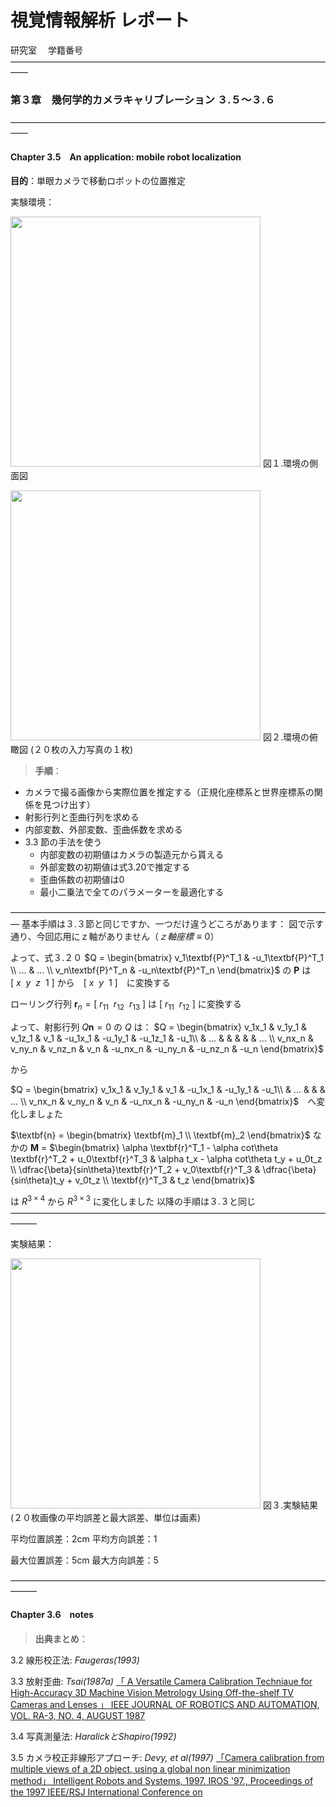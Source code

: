 # 視覚情報解析 レポート

研究室　
学籍番号
——————————————————————————————————————
### 第３章　幾何学的カメラキャリブレーション ３.５～３.６
——————————————————————————————————————
#### Chapter 3.5　An application: mobile robot localization

**目的**：単眼カメラで移動ロボットの位置推定

実験環境：

<img src="t1.jpg" width=400></img>
図１.環境の側面図

<img src="t2.jpg" width=400></img>
図２.環境の俯瞰図 (２０枚の入力写真の１枚)


>**手順**：

* カメラで撮る画像から実際位置を推定する（正規化座標系と世界座標系の関係を見つけ出す）
* 射影行列と歪曲行列を求める
* 内部変数、外部変数、歪曲係数を求める
* 3.3 節の手法を使う
  * 内部変数の初期値はカメラの製造元から貰える
  * 外部変数の初期値は式3.20で推定する
  * 歪曲係数の初期値は0
  * 最小二乗法で全てのパラメーターを最適化する


—————————————————————————————————————
基本手順は３.３節と同じですか、一つだけ違うどころがあります：
図で示す通り、今回応用にｚ軸がありません（$ｚ軸座標 \equiv 0$）

よって、式３.２０
$Q = \begin{bmatrix}
v_1\textbf{P}^T_1 & -u_1\textbf{P}^T_1 \\
... & ... \\
v_n\textbf{P}^T_n & -u_n\textbf{P}^T_n
\end{bmatrix}$ の $\textbf{P}$ は $[\ x \ \  y \ \ z \ \ 1\ ]$ から　$[\ x \ \ y \ \ 1\ ]$　に変換する

ローリング行列
$\textbf{r}_n = [\ r_{11} \ \ r_{12} \ \ r_{13}\ ]$ は $[\ r_{11} \ \ r_{12}\ ]$ に変換する

よって、射影行列 $Q\textbf{n} = 0$ の $Q$ は：
$Q = \begin{bmatrix}
v_1x_1 & v_1y_1 & v_1z_1 & v_1 & -u_1x_1 & -u_1y_1 & -u_1z_1 & -u_1\\
& ... & & & & & ... \\
v_nx_n & v_ny_n & v_nz_n & v_n & -u_nx_n & -u_ny_n & -u_nz_n & -u_n
\end{bmatrix}$

から

$Q = \begin{bmatrix}
v_1x_1 & v_1y_1  & v_1 & -u_1x_1 & -u_1y_1 & -u_1\\
& ... & & & ... \\
v_nx_n & v_ny_n & v_n & -u_nx_n & -u_ny_n & -u_n
\end{bmatrix}$　へ変化しましょた

$\textbf{n} = \begin{bmatrix}
\textbf{m}_1 \\ \textbf{m}_2
\end{bmatrix}$ なかの $\textbf{M}$ = $\begin{bmatrix}
\alpha \textbf{r}^T_1 - \alpha cot\theta \textbf{r}^T_2 + u_0\textbf{r}^T_3 & \alpha t_x - \alpha cot\theta t_y + u_0t_z \\
\dfrac{\beta}{sin\theta}\textbf{r}^T_2 + v_0\textbf{r}^T_3 & \dfrac{\beta}{sin\theta}t_y + v_0t_z \\
\textbf{r}^T_3 & t_z
\end{bmatrix}$

は $R^{3\times 4}$ から $R^{3\times 3}$ に変化しました
以降の手順は３.３と同じ
———————————————————————————————————————

実験結果：

<img src="t3.jpg" width=400></img>
図３.実験結果 (２０枚画像の平均誤差と最大誤差、単位は画素)

平均位置誤差：2cm
平均方向誤差：1

最大位置誤差：5cm
最大方向誤差：5

———————————————————————————————————————
#### Chapter 3.6　notes
>**出典まとめ**：

3.2 線形校正法: *Faugeras(1993)*

3.3 放射歪曲: *Tsai(1987a)*
[「 A Versatile Camera Calibration Techniaue  for High-Accuracy 3D Machine Vision Metrology Using Off-the-shelf  TV  Cameras and Lenses 」
 IEEE JOURNAL OF ROBOTICS AND AUTOMATION, VOL. RA-3, NO. 4, AUGUST 1987 ](#)

3.4 写真測量法: *HaralickとShapiro(1992)*

3.5 カメラ校正非線形アプローチ: *Devy, et al(1997)*
[「Camera calibration from multiple views of a 2D object, using a global non linear minimization method」
Intelligent Robots and Systems, 1997. IROS '97., Proceedings of the 1997 IEEE/RSJ International Conference on](#)
